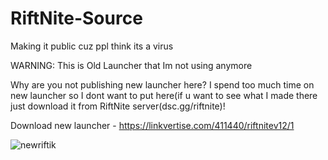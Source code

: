 # RiftNite-Source
Making it public cuz ppl think its a virus

WARNING: This is Old Launcher that Im not using anymore

Why are you not publishing new launcher here?
I spend too much time on new launcher so I dont want to put here(if u want to see what I made there just download it from RiftNite server(dsc.gg/riftnite)!

Download new launcher - https://linkvertise.com/411440/riftnitev12/1

![newriftik](https://user-images.githubusercontent.com/69013710/159595024-68d4c0c7-3df2-48ae-8d0b-1e2a1010e274.png)

